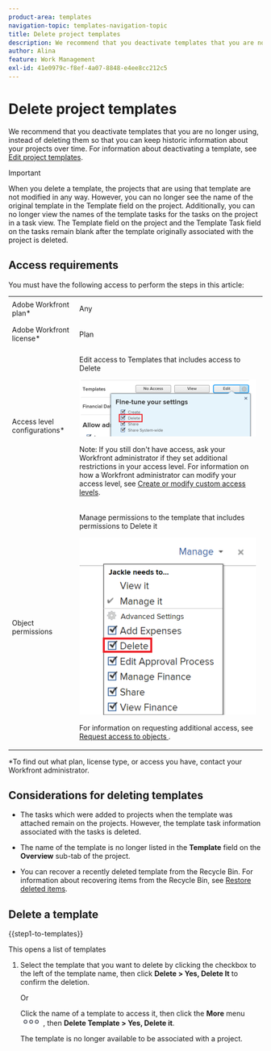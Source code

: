 ```yaml
---
product-area: templates
navigation-topic: templates-navigation-topic
title: Delete project templates
description: We recommend that you deactivate templates that you are no longer using, instead of deleting them so that you can keep historic information about your projects over time. For information about deactivating a template, see Edit project templates.
author: Alina
feature: Work Management
exl-id: 41e0979c-f8ef-4a07-8848-e4ee8cc212c5
---
```

# Delete project templates

We recommend that you deactivate templates that you are no longer using, instead of deleting them so that you can keep historic information about your projects over time. For information about deactivating a template, see [Edit project templates](../../../manage-work/projects/create-and-manage-templates/edit-templates.md).

>[!IMPORTANT]
>
>When you delete a template, the projects that are using that template are not modified in any way. However, you can no longer see the name of the original template in the Template field on the project. Additionally, you can no longer view the names of the template tasks for the tasks on the project in a task view. The Template field on the project and the Template Task field on the tasks remain blank after the template originally associated with the project is deleted.

## Access requirements

You must have the following access to perform the steps in this article:

<table style="table-layout:auto"> 
 <col> 
 <col> 
 <tbody> 
  <tr> 
   <td role="rowheader">Adobe Workfront plan*</td> 
   <td> <p>Any</p> </td> 
  </tr> 
  <tr> 
   <td role="rowheader">Adobe Workfront license*</td> 
   <td> <p>Plan </p> </td> 
  </tr> 
  <tr> 
   <td role="rowheader">Access level configurations*</td> 
   <td> <p>Edit access to&nbsp;Templates that includes access to Delete</p> <p> <img src="assets/template-access-level-with-advanced-settings-350x113.png" style="width: 350;height: 113;"> </p> <p>Note: If you still don't have access, ask your Workfront administrator if they set additional restrictions in your access level. For information on how a Workfront administrator can modify your access level, see <a href="../../../administration-and-setup/add-users/configure-and-grant-access/create-modify-access-levels.md" class="MCXref xref">Create or modify custom access levels</a>.</p> </td> 
  </tr> 
  <tr> 
   <td role="rowheader">Object permissions</td> 
   <td> <p>Manage permissions to the template that includes permissions to Delete it</p> <p> <img src="assets/template-manage-permissions-with-advanced-settings-350x352.png" style="width: 350;height: 352;"> </p> <p>For information on requesting additional access, see <a href="../../../workfront-basics/grant-and-request-access-to-objects/request-access.md" class="MCXref xref">Request access to objects </a>.</p> </td> 
  </tr> 
 </tbody> 
</table>

&#42;To find out what plan, license type, or access you have, contact your Workfront administrator.

## Considerations for deleting templates

* The tasks which were added to projects when the template was attached remain on the projects. However, the template task information associated with the tasks is deleted. 
* The name of the template is no longer listed in the **Template** field on the **Overview** sub-tab of the project. 

* You can recover a recently deleted template from the Recycle Bin. For information about recovering items from the Recycle Bin, see [Restore deleted items](../../../administration-and-setup/manage-workfront/manage-deleted-items/restore-deleted-items.md).

## Delete a template

{{step1-to-templates}}

This opens a list of templates

1. Select the template that you want to delete by clicking the checkbox to the left of the template name, then click **Delete > Yes, Delete It** to confirm the deletion.

   Or

   Click the name of a template to access it, then click the **More** menu ![](assets/qs-more-icon-on-an-object.png) , then **Delete Template > Yes, Delete it**.

   The template is no longer available to be associated with a project.
